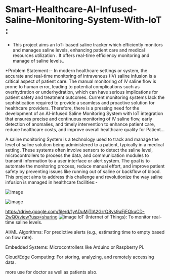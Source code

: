 # Smart-Healthcare-AI-Infused-Saline-Monitoring-System-With-IoT :
 * This project aims an IoT- based saline tracker which efficiently monitors and manages saline levels, enhancing patient care and medical resources utilization . It offers real-time efficiency monitoring and manage of saline levels..

*Problem Statement :- In modern healthcare settings or system, the accurate and real-time monitoring of intravenous (IV) saline infusion is a critical aspect of patient care. The manual monitoring of IV saline flow is prone to human error, leading to potential complications such as overhydration or underhydration, which can have serious implications for patient safety and treatment outcomes. Current monitoring systems lack the sophistication required to provide a seamless and proactive solution for healthcare providers. Therefore, there is a pressing need for the development of an AI-infused Saline Monitoring System with IoT integration that ensures precise and continuous monitoring of IV saline flow, early detection of anomalies, and timely intervention to enhance patient care, reduce healthcare costs, and improve overall healthcare quality for Patient...

A saline monitoring System is a technology used to track and manage the level of saline solution being administered to a patient, typically in a medical setting. These systems often involve sensors to detect the saline level, microcontrollers to process the data, and communication modules to transmit information to a user interface or alert system. The goal is to automate the monitoring process, reduce manual effort, and improve patient safety by preventing issues like running out of saline or backflow of blood. 
This project aims to address this challenge and revolutionize the way saline infusion is managed in healthcare facilities:-

![image](https://github.com/Aditya986025/Smart-Healthcare-AI-Infused-Saline-Monitoring-System-With-IoT/assets/117461241/c99bc076-0607-4b99-b62f-51067ca26e06)

![image](https://github.com/Aditya986025/Smart-Healthcare-AI-Infused-Saline-Monitoring-System-With-IoT/assets/117461241/1e5f2779-daac-4a38-afc7-46eb08ff149d)

https://drive.google.com/file/d/1yADuMjTlA2GrrQ8vs9uEjEQkuCD-2wQ0/view?usp=sharing
![image](https://github.com/Aditya986025/Smart-Healthcare-AI-Infused-Saline-Monitoring-System-With-IoT/assets/117461241/7904b335-5fe3-46fa-b2ce-f9fdb367e262)
IoT (Internet of Things): To monitor real-time saline levels.

AI/ML Algorithms: For predictive alerts (e.g., estimating time to empty based on flow rate).

Embedded Systems: Microcontrollers like Arduino or Raspberry Pi.

Cloud/Edge Computing: For storing, analyzing, and remotely accessing data.


more use for doctor as well as patients also.
